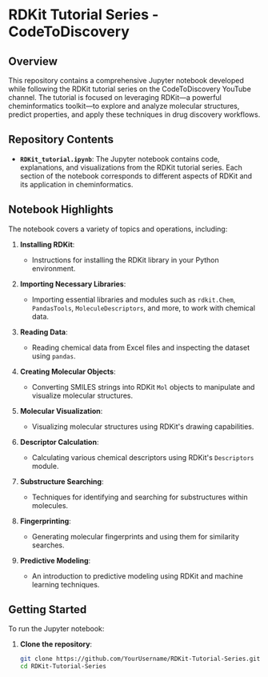 # RDKit Tutorial Series - CodeToDiscovery

## Overview

This repository contains a comprehensive Jupyter notebook developed while following the RDKit tutorial series on the CodeToDiscovery YouTube channel. The tutorial is focused on leveraging RDKit—a powerful cheminformatics toolkit—to explore and analyze molecular structures, predict properties, and apply these techniques in drug discovery workflows.

## Repository Contents

- **`RDKit_tutorial.ipynb`**: The Jupyter notebook contains code, explanations, and visualizations from the RDKit tutorial series. Each section of the notebook corresponds to different aspects of RDKit and its application in cheminformatics.

## Notebook Highlights

The notebook covers a variety of topics and operations, including:

1. **Installing RDKit**:
   - Instructions for installing the RDKit library in your Python environment.

2. **Importing Necessary Libraries**:
   - Importing essential libraries and modules such as `rdkit.Chem`, `PandasTools`, `MoleculeDescriptors`, and more, to work with chemical data.

3. **Reading Data**:
   - Reading chemical data from Excel files and inspecting the dataset using `pandas`.

4. **Creating Molecular Objects**:
   - Converting SMILES strings into RDKit `Mol` objects to manipulate and visualize molecular structures.

5. **Molecular Visualization**:
   - Visualizing molecular structures using RDKit's drawing capabilities.

6. **Descriptor Calculation**:
   - Calculating various chemical descriptors using RDKit's `Descriptors` module.

7. **Substructure Searching**:
   - Techniques for identifying and searching for substructures within molecules.

8. **Fingerprinting**:
   - Generating molecular fingerprints and using them for similarity searches.

9. **Predictive Modeling**:
   - An introduction to predictive modeling using RDKit and machine learning techniques.

## Getting Started

To run the Jupyter notebook:

1. **Clone the repository**:
   ```bash
   git clone https://github.com/YourUsername/RDKit-Tutorial-Series.git
   cd RDKit-Tutorial-Series

